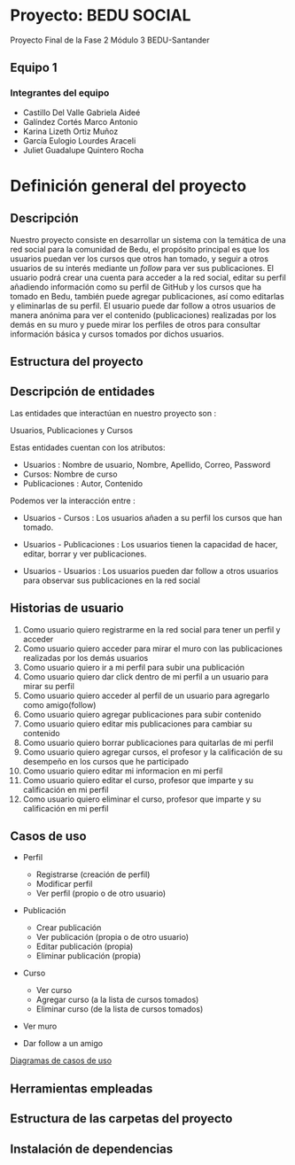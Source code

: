 # Proyecto: BEDU SOCIAL
Proyecto Final de la Fase 2 Módulo 3 BEDU-Santander

## Equipo 1
 
### Integrantes del equipo
* Castillo Del Valle Gabriela Aideé
* Galíndez Cortés Marco Antonio
* Karina Lizeth Ortiz Muñoz
* García Eulogio Lourdes Araceli
* Juliet Guadalupe Quintero Rocha
 
# Definición general del proyecto #
## Descripción
Nuestro proyecto consiste en desarrollar un sistema con la temática de una red social para la comunidad de Bedu, el propósito principal es que los usuarios puedan ver los cursos que otros han tomado, y seguir a otros usuarios de su interés mediante un *follow* para ver sus publicaciones. 
El usuario podrá crear una cuenta para acceder a la red social, editar su perfil añadiendo información como su perfil de GitHub y los cursos que ha tomado en Bedu, también puede agregar publicaciones, así como editarlas y eliminarlas de su perfil. El usuario puede dar follow a otros usuarios de manera anónima para ver el contenido (publicaciones) realizadas por los demás en su muro y puede mirar los perfiles de otros para consultar información básica y cursos tomados por dichos usuarios.

## Estructura del proyecto
## Descripción de entidades
Las entidades que interactúan en nuestro proyecto son :

Usuarios, Publicaciones y Cursos

Estas entidades cuentan con los atributos:

* Usuarios : Nombre de usuario, Nombre, Apellido, Correo, Password
* Cursos: Nombre de curso
* Publicaciones : Autor, Contenido


Podemos ver la interacción entre :

* Usuarios - Cursos : Los usuarios añaden a su perfil los cursos que han tomado.

* Usuarios - Publicaciones : Los usuarios tienen la capacidad de hacer, editar, borrar y ver publicaciones.

* Usuarios - Usuarios : Los usuarios pueden dar follow a otros usuarios para observar sus publicaciones en la red social


## Historias de usuario
 1. Como usuario quiero registrarme en la red social para tener un perfil y acceder         
 2. Como usuario quiero acceder para mirar el muro con las publicaciones realizadas por los demás usuarios
 3. Como usuario quiero ir a mi perfil para subir una publicación
 4. Como usuario quiero dar click dentro de mi perfil a un usuario para mirar su perfil
 5. Como usuario quiero acceder al perfil de un usuario para agregarlo como amigo(follow)
 6. Como usuario quiero agregar  publicaciones para subir contenido 
 7. Como usuario quiero editar mis publicaciones para cambiar su contenido 
 8. Como usuario quiero borrar publicaciones para quitarlas de mi perfil
 9. Como usuario quiero agregar cursos, el profesor y la calificación de su desempeño en los cursos  que he participado
 10. Como usuario quiero editar mi informacion en mi perfil
 11. Como usuario quiero editar el curso, profesor que imparte y su calificación en mi perfil
 12. Como usuario quiero eliminar el curso, profesor que imparte y su calificación en mi perfil

## Casos de uso
* Perfil
  - Registrarse (creación de perfil)
  - Modificar perfil
  - Ver perfil (propio o de otro usuario)
  
* Publicación
  - Crear publicación
  - Ver publicación (propia o de otro usuario)
  - Editar publicación (propia)
  - Eliminar publicación (propia)
  
* Curso
  - Ver curso
  - Agregar curso (a la lista de cursos tomados)
  - Eliminar curso (de la lista de cursos tomados)
 
* Ver muro
* Dar follow a un amigo


[Diagramas de casos de uso](https://app.diagrams.net/#G1Q9Vrauep4LrImQzg6h1PACLoq0dmqOqh)
  
  
## Herramientas empleadas


## Estructura de las carpetas del proyecto


## Instalación de dependencias
  
